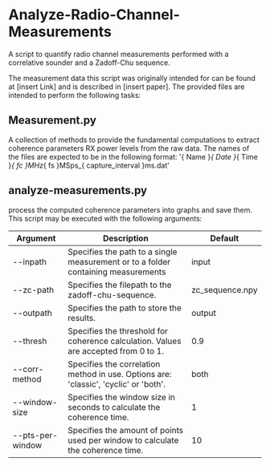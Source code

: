 # Analyze-Radio-Channel-Measurements
A script to quantify radio channel measurements performed with a correlative sounder and a Zadoff-Chu sequence.

The measurement data this script was originally intended for can be found at [insert Link] and is described in [insert paper]. The provided files are intended to perform the following tasks:

## Measurement.py
A collection of methods to provide the fundamental computations to extract coherence parameters RX power levels from the raw data. The names of the files are expected to be in the following format: '{ Name }_{ Date }_{ Time }_{ fc }MHz_{ fs }MSps_{ capture_interval }ms.dat'

## analyze-measurements.py
process the computed coherence parameters into graphs and save them. This script may be executed with the following arguments:

Argument | Description | Default 
--- | --- | --- 
--inpath | Specifies the path to a single measurement or to a folder containing measurements | input 
--zc-path | Specifies the filepath to the zadoff-chu-sequence. | zc_sequence.npy
--outpath | Specifies the path to store the results. | output
--thresh | Specifies the threshold for coherence calculation. Values are accepted from 0 to 1. | 0.9
--corr-method | Specifies the correlation method in use. Options are: 'classic', 'cyclic' or 'both'. | both
--window-size | Specifies the window size in seconds to calculate the coherence time. | 1
--pts-per-window | Specifies the amount of points used per window to calculate the coherence time. | 10
